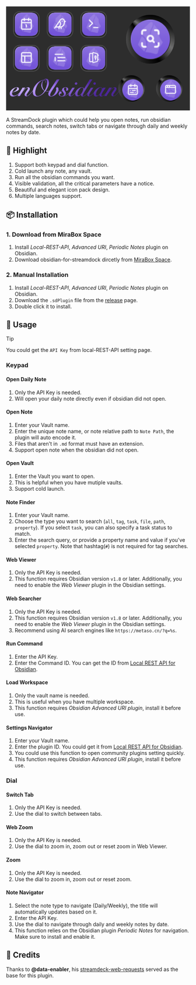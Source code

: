 ![](demo.png)

A StreamDock plugin which could help you open notes, run obsidian commands, search notes, switch tabs or navigate through daily and weekly notes by date. 



## 🌟 Highlight

1. Support both keypad and dial function.
2. Cold launch any note, any vault.
3. Run all the obsidian commands you want.
4. Visible validation, all the critical parameters have a notice.
5. Beautiful and elegant icon pack design.
6. Multiple languages support.



## 📦 Installation

### 1. Download from MiraBox Space

1. Install *Local-REST-API*, *Advanced URI*, *Periodic Notes* plugin on Obsidian.
1. Download obsidian-for-streamdock dircetly from [ MiraBox Space](https://space.key123.vip/product?id=20250604000924).



### 2. Manual Installation

1. Install *Local-REST-API*, *Advanced URI*, *Periodic Notes* plugin on Obsidian.
2. Download the `.sdPlugin` file from the [release](https://github.com/moziar/obsidian-for-streamdock/releases) page.
3. Double click it to install.



## 🚀 Usage

> [!TIP]
>
> You could get the `API Key` from local-REST-API setting page.



### Keypad

#### Open Daily Note

1. Only the API Key is needed.
1. Will open your daily note directly even if obsidian did not open.



#### Open Note

1. Enter your Vault name.
2. Enter the unique note name, or note relative path to `Note Path`, the plugin will auto encode it.
3. Files that aren't in `.md` format must have an extension.
4. Support open note when the obsidian did not open.



#### Open Vault

1. Enter the Vault you want to open.
2. This is helpful when you have mutiple vaults.
3. Support cold launch.



#### Note Finder

1. Enter your Vault name.
2. Choose the type you want to search (`all`, `tag`, `task`, `file`, `path`, `property`). If you select `task`, you can also specify a task status to match.
3. Enter the search query, or provide a  property name and value if you've selected  `property`. Note that hashtag(`#`) is not required for tag searches.

 

#### Web Viewer

1. Only the API Key is needed.
2. This function requires Obsidian version `v1.8` or later. Additionally, you need to enable the *Web Viewer* plugin in the Obsidian settings.



#### Web Searcher

1. Only the API Key is needed.
2. This function requires Obsidian version `v1.8` or later. Additionally, you need to enable the *Web Viewer* plugin in the Obsidian settings.
3. Recommend using AI search engines like `https://metaso.cn/?q=%s`.



#### Run Command

1. Enter the API Key.
2. Enter the Command ID. You can get the ID from [Local REST API for Obsidian](https://coddingtonbear.github.io/obsidian-local-rest-api/#/).



#### Load Workspace

1. Only the vault name is needed.
2. This is useful when you have multiple workspace.
3. This function requires  *Obsidian Advanced URI plugin*, install it before use.



#### Settings Navigator

1. Enter your Vault name.
2. Enter the plugin ID. You could get it from [Local REST API for Obsidian](https://coddingtonbear.github.io/obsidian-local-rest-api/#/).
3. You could use this function to open community plugins setting quickly.
4. This function requires  *Obsidian Advanced URI plugin*, install it before use.



### Dial

#### Switch Tab

1. Only the API Key is needed.
2. Use the dial to switch between tabs.



#### Web Zoom

1. Only the API Key is needed.
2. Use the dial to zoom in, zoom out or reset zoom in Web Viewer.



#### Zoom

1. Only the API Key is needed.
2. Use the dial to zoom in, zoom out or reset zoom.



#### Note Navigator

1. Select the note type to navigate (Daily/Weekly), the title will automatically updates based on it.
2. Enter the API Key.
3. Use the dial to navigate through daily and weekly notes by date.
4. This function relies on the Obsidian plugin *Periodic Notes* for navigation. Make sure to install and enable it.



## 🤝 Credits

Thanks to **@data-enabler**, his [streamdeck-web-requests](https://github.com/data-enabler/streamdeck-web-requests) served as the base for this plugin.
